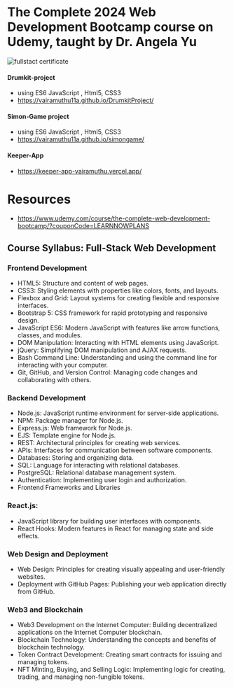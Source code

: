 # The Complete 2024 Web Development Bootcamp course on Udemy, taught by Dr. Angela Yu

![fullstact certificate](https://github.com/user-attachments/assets/e7b751ab-1fdd-4cf1-9095-6348a31e7c2f)

#### Drumkit-project
- using ES6 JavaScript , Html5, CSS3
- https://vairamuthu11a.github.io/DrumkitProject/
#### Simon-Game project  
- using  ES6 JavaScript , Html5, CSS3
- https://vairamuthu11a.github.io/simongame/
#### Keeper-App
- https://keeper-app-vairamuthu.vercel.app/

# Resources
- https://www.udemy.com/course/the-complete-web-development-bootcamp/?couponCode=LEARNNOWPLANS



## Course Syllabus: Full-Stack Web Development
### Frontend Development
 - HTML5: Structure and content of web pages.
- CSS3: Styling elements with properties like colors, fonts, and layouts.
- Flexbox and Grid: Layout systems for creating flexible and responsive interfaces.
- Bootstrap 5: CSS framework for rapid prototyping and responsive design.
- JavaScript ES6: Modern JavaScript with features like arrow functions, classes, and modules.
- DOM Manipulation: Interacting with HTML elements using JavaScript.
- jQuery: Simplifying DOM manipulation and AJAX requests.
- Bash Command Line: Understanding and using the command line for interacting with your computer.
- Git, GitHub, and Version Control: Managing code changes and collaborating with others.
### Backend Development
- Node.js: JavaScript runtime environment for server-side applications.
- NPM: Package manager for Node.js.
- Express.js: Web framework for Node.js.
- EJS: Template engine for Node.js.
- REST: Architectural principles for creating web services.
- APIs: Interfaces for communication between software components.
- Databases: Storing and organizing data.
- SQL: Language for interacting with relational databases.
- PostgreSQL: Relational database management system.
- Authentication: Implementing user login and authorization.
- Frontend Frameworks and Libraries
### React.js: 
- JavaScript library for building user interfaces with components.
- React Hooks: Modern features in React for managing state and side effects.
 ### Web Design and Deployment
- Web Design: Principles for creating visually appealing and user-friendly websites.
- Deployment with GitHub Pages: Publishing your web application directly from GitHub.
### Web3 and Blockchain
- Web3 Development on the Internet Computer: Building decentralized applications on the Internet Computer blockchain.
- Blockchain Technology: Understanding the concepts and benefits of blockchain technology.
- Token Contract Development: Creating smart contracts for issuing and managing tokens.
- NFT Minting, Buying, and Selling Logic: Implementing logic for creating, trading, and managing non-fungible tokens.
